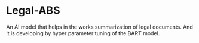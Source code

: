 # Legal-ABS
An AI model that helps in the works summarization of legal documents. And it is developing by hyper parameter tuning of the  BART model.
